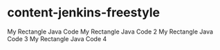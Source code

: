 # content-jenkins-freestyle
My Rectangle Java Code
My Rectangle Java Code 2
My Rectangle Java Code 3
My Rectangle Java Code 4
